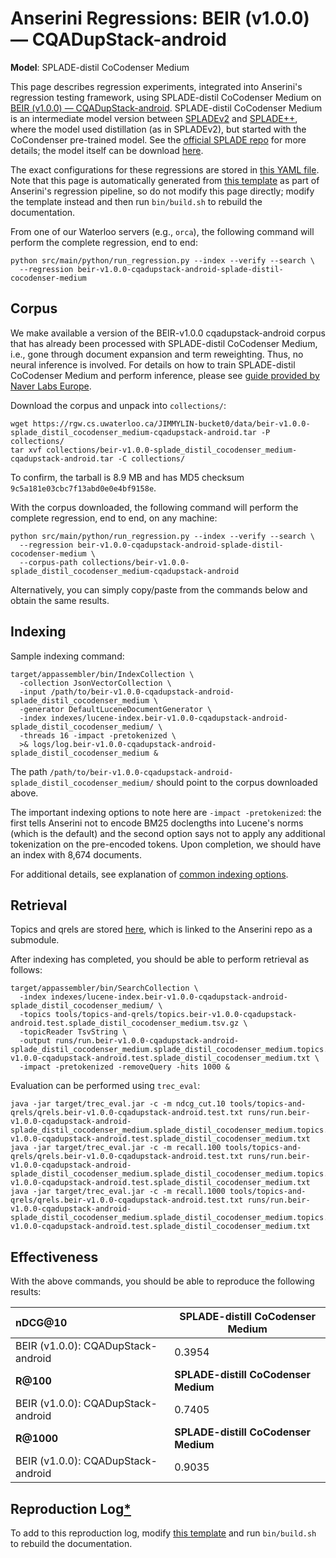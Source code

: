 # Anserini Regressions: BEIR (v1.0.0) &mdash; CQADupStack-android

**Model**: SPLADE-distil CoCodenser Medium

This page describes regression experiments, integrated into Anserini's regression testing framework, using SPLADE-distil CoCodenser Medium on [BEIR (v1.0.0) &mdash; CQADupStack-android](http://beir.ai/).
SPLADE-distil CoCodenser Medium is an intermediate model version between [SPLADEv2](https://arxiv.org/abs/2109.10086) and [SPLADE++](https://arxiv.org/abs/2205.04733), where the model used distillation (as in SPLADEv2), but started with the CoCondenser pre-trained model.
See the [official SPLADE repo](https://github.com/naver/splade) for more details; the model itself can be download [here](http://download-de.europe.naverlabs.com/Splade_Release_Jan22/splade_distil_CoCodenser_medium.tar.gz).

The exact configurations for these regressions are stored in [this YAML file](../../src/main/resources/regression/beir-v1.0.0-cqadupstack-android-splade-distil-cocodenser-medium.yaml).
Note that this page is automatically generated from [this template](../../src/main/resources/docgen/templates/beir-v1.0.0-cqadupstack-android-splade-distil-cocodenser-medium.template) as part of Anserini's regression pipeline, so do not modify this page directly; modify the template instead and then run `bin/build.sh` to rebuild the documentation.

From one of our Waterloo servers (e.g., `orca`), the following command will perform the complete regression, end to end:

```
python src/main/python/run_regression.py --index --verify --search \
  --regression beir-v1.0.0-cqadupstack-android-splade-distil-cocodenser-medium
```

## Corpus

We make available a version of the BEIR-v1.0.0 cqadupstack-android corpus that has already been processed with SPLADE-distil CoCodenser Medium, i.e., gone through document expansion and term reweighting.
Thus, no neural inference is involved.
For details on how to train SPLADE-distil CoCodenser Medium and perform inference, please see [guide provided by Naver Labs Europe](https://github.com/naver/splade/tree/main/anserini_evaluation).

Download the corpus and unpack into `collections/`:

```
wget https://rgw.cs.uwaterloo.ca/JIMMYLIN-bucket0/data/beir-v1.0.0-splade_distil_cocodenser_medium-cqadupstack-android.tar -P collections/
tar xvf collections/beir-v1.0.0-splade_distil_cocodenser_medium-cqadupstack-android.tar -C collections/
```

To confirm, the tarball is 8.9 MB and has MD5 checksum `9c5a181e03cbc7f13abd0e0e4bf9158e`.

With the corpus downloaded, the following command will perform the complete regression, end to end, on any machine:

```
python src/main/python/run_regression.py --index --verify --search \
  --regression beir-v1.0.0-cqadupstack-android-splade-distil-cocodenser-medium \
  --corpus-path collections/beir-v1.0.0-splade_distil_cocodenser_medium-cqadupstack-android
```

Alternatively, you can simply copy/paste from the commands below and obtain the same results.

## Indexing

Sample indexing command:

```
target/appassembler/bin/IndexCollection \
  -collection JsonVectorCollection \
  -input /path/to/beir-v1.0.0-cqadupstack-android-splade_distil_cocodenser_medium \
  -generator DefaultLuceneDocumentGenerator \
  -index indexes/lucene-index.beir-v1.0.0-cqadupstack-android-splade_distil_cocodenser_medium/ \
  -threads 16 -impact -pretokenized \
  >& logs/log.beir-v1.0.0-cqadupstack-android-splade_distil_cocodenser_medium &
```

The path `/path/to/beir-v1.0.0-cqadupstack-android-splade_distil_cocodenser_medium/` should point to the corpus downloaded above.

The important indexing options to note here are `-impact -pretokenized`: the first tells Anserini not to encode BM25 doclengths into Lucene's norms (which is the default) and the second option says not to apply any additional tokenization on the pre-encoded tokens.
Upon completion, we should have an index with 8,674 documents.

For additional details, see explanation of [common indexing options](../../docs/common-indexing-options.md).

## Retrieval

Topics and qrels are stored [here](https://github.com/castorini/anserini-tools/tree/master/topics-and-qrels), which is linked to the Anserini repo as a submodule.

After indexing has completed, you should be able to perform retrieval as follows:

```
target/appassembler/bin/SearchCollection \
  -index indexes/lucene-index.beir-v1.0.0-cqadupstack-android-splade_distil_cocodenser_medium/ \
  -topics tools/topics-and-qrels/topics.beir-v1.0.0-cqadupstack-android.test.splade_distil_cocodenser_medium.tsv.gz \
  -topicReader TsvString \
  -output runs/run.beir-v1.0.0-cqadupstack-android-splade_distil_cocodenser_medium.splade_distil_cocodenser_medium.topics.beir-v1.0.0-cqadupstack-android.test.splade_distil_cocodenser_medium.txt \
  -impact -pretokenized -removeQuery -hits 1000 &
```

Evaluation can be performed using `trec_eval`:

```
java -jar target/trec_eval.jar -c -m ndcg_cut.10 tools/topics-and-qrels/qrels.beir-v1.0.0-cqadupstack-android.test.txt runs/run.beir-v1.0.0-cqadupstack-android-splade_distil_cocodenser_medium.splade_distil_cocodenser_medium.topics.beir-v1.0.0-cqadupstack-android.test.splade_distil_cocodenser_medium.txt
java -jar target/trec_eval.jar -c -m recall.100 tools/topics-and-qrels/qrels.beir-v1.0.0-cqadupstack-android.test.txt runs/run.beir-v1.0.0-cqadupstack-android-splade_distil_cocodenser_medium.splade_distil_cocodenser_medium.topics.beir-v1.0.0-cqadupstack-android.test.splade_distil_cocodenser_medium.txt
java -jar target/trec_eval.jar -c -m recall.1000 tools/topics-and-qrels/qrels.beir-v1.0.0-cqadupstack-android.test.txt runs/run.beir-v1.0.0-cqadupstack-android-splade_distil_cocodenser_medium.splade_distil_cocodenser_medium.topics.beir-v1.0.0-cqadupstack-android.test.splade_distil_cocodenser_medium.txt
```

## Effectiveness

With the above commands, you should be able to reproduce the following results:

| **nDCG@10**                                                                                                  | **SPLADE-distill CoCodenser Medium**|
|:-------------------------------------------------------------------------------------------------------------|-----------|
| BEIR (v1.0.0): CQADupStack-android                                                                           | 0.3954    |
| **R@100**                                                                                                    | **SPLADE-distill CoCodenser Medium**|
| BEIR (v1.0.0): CQADupStack-android                                                                           | 0.7405    |
| **R@1000**                                                                                                   | **SPLADE-distill CoCodenser Medium**|
| BEIR (v1.0.0): CQADupStack-android                                                                           | 0.9035    |


## Reproduction Log[*](../../docs/reproducibility.md)

To add to this reproduction log, modify [this template](../../src/main/resources/docgen/templates/beir-v1.0.0-cqadupstack-android-splade-distil-cocodenser-medium.template) and run `bin/build.sh` to rebuild the documentation.

